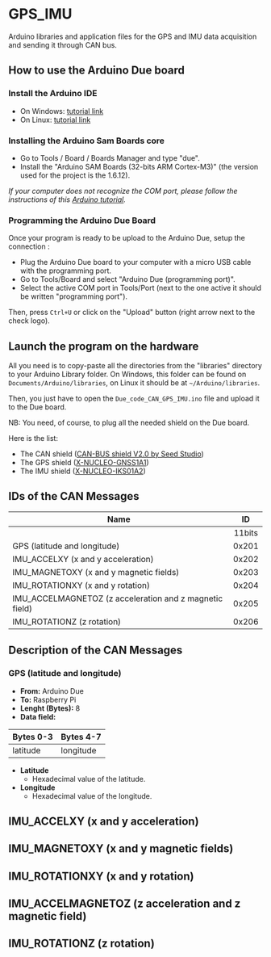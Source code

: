 # GPS_IMU
Arduino libraries and application files for the GPS and IMU data acquisition and sending it through CAN bus. 

## How to use the Arduino Due board
### Install the Arduino IDE
* On Windows: [tutorial link](https://www.arduino.cc/en/guide/windows#)
* On Linux: [tutorial link](https://www.arduino.cc/en/guide/linux#)

### Installing the Arduino Sam Boards core

* Go to Tools / Board / Boards Manager and type "due".
* Install the "Arduino SAM Boards (32-bits ARM Cortex-M3)" (the version used for the project is the 1.6.12).

*If your computer does not recognize the COM port, please follow the instructions of this [Arduino tutorial](https://www.arduino.cc/en/Guide/ArduinoDue).*

### Programming the Arduino Due Board
Once your program is ready to be upload to the Arduino Due, setup the connection :
* Plug the Arduino Due board to your computer with a micro USB cable with the programming port.
* Go to Tools/Board and select "Arduino Due (programming port)".
* Select the active COM port in Tools/Port (next to the one active it should be written "programming port").

Then, press ```Ctrl+U``` or click on the "Upload" button (right arrow next to the check logo).

## Launch the program on the hardware
All you need is to copy-paste all the directories from the "libraries" directory to your Arduino Library folder. On Windows, this folder can be found on ```Documents/Arduino/libraries```, on Linux it should be at ```~/Arduino/libraries```.

Then, you just have to open the ```Due_code_CAN_GPS_IMU.ino``` file and upload it to the Due board.

NB: You need, of course, to plug all the needed shield on the Due board.

Here is the list:
* The CAN shield ([CAN-BUS shield V2.0 by Seed Studio](https://wiki.seeedstudio.com/CAN-BUS_Shield_V2.0/))
* The GPS shield ([X-NUCLEO-GNSS1A1](https://www.st.com/en/ecosystems/x-nucleo-gnss1a1.html))
* The IMU shield ([X-NUCLEO-IKS01A2](https://www.st.com/en/ecosystems/x-nucleo-iks01a2.html))

## IDs of the CAN Messages

|Name                                                      |ID    |
|----------------------------------------------------------|:----:|
|                                                          |11bits|
|GPS (latitude and longitude)                              |0x201 |
|IMU_ACCELXY (x and y acceleration)                        |0x202 |
|IMU_MAGNETOXY (x and y magnetic fields)                   |0x203 |
|IMU_ROTATIONXY (x and y rotation)                         |0x204 |
|IMU_ACCELMAGNETOZ (z acceleration and z magnetic field)   |0x205 |
|IMU_ROTATIONZ (z rotation)                                |0x206 |

## Description of the CAN Messages
### GPS (latitude and longitude)

* **From:** Arduino Due
* **To:** Raspberry Pi
* **Lenght (Bytes):** 8
* **Data field:**

|Bytes 0-3 |Bytes 4-7|
|:------------|:------------|
|latitude | longitude |

* **Latitude**
	* Hexadecimal value of the latitude.
* **Longitude**	
	* Hexadecimal value of the longitude. 
  
## IMU_ACCELXY (x and y acceleration)
## IMU_MAGNETOXY (x and y magnetic fields)
## IMU_ROTATIONXY (x and y rotation)
## IMU_ACCELMAGNETOZ (z acceleration and z magnetic field)
## IMU_ROTATIONZ (z rotation)
